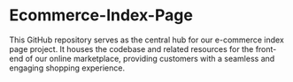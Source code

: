 # Ecommerce-Index-Page
This GitHub repository serves as the central hub for our e-commerce index page project. It houses the codebase and related resources for the front-end of our online marketplace, providing customers with a seamless and engaging shopping experience.
